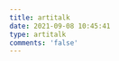 ```yaml
---
title: artitalk
date: 2021-09-08 10:45:41
type: artitalk
comments: 'false'
---
```


<!-- 引用 artitalk -->
<script type="text/javascript" src="https://unpkg.com/artitalk"></script>
<!-- 存放说说的容器 -->
<div id="artitalk_main"></div>
<script>
new Artitalk({
    appId: 'vdDMXSRSRUYzOd891DUmFK7j-MdYXbMMI', 
    appKey: 'qmuWcdvyXB77p6U67ek0yrMO' 
})
</script>